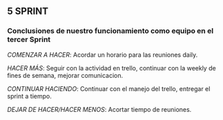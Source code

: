 ## 5 SPRINT
### Conclusiones  de nuestro funcionamiento como equipo en el tercer Sprint

*COMENZAR A HACER*: Acordar un horario para las reuniones daily.

*HACER MÁS*: Seguir con la actividad en trello, continuar con la weekly de fines de semana, mejorar comunicacion.

*CONTINUAR HACIENDO*: Continuar con el manejo del trello, entregar el sprint a tiempo.

*DEJAR DE HACER/HACER MENOS*: Acortar tiempo de reuniones.